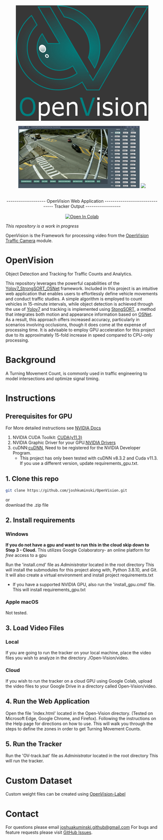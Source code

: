 <p align="center">
  <img src="https://github.com/joshkuminski/OpenVision/blob/main/Open-Vision/static/assets/OpenVisionA.png" alt="OpenVision">
</p>

<div align="center">
<p>
<img src="./Open-Vision/static/assets/Screenshot_App.png" width="400"/> <img src="./Open-Vision/static/assets/OpenVision.gif" width="400"/> 
</p>
<br>  
<div>-------------------- OpenVision Web Application -------------------------------- Tracker Output ------------------ </div>
<br>  
<a href=""><img src="https://colab.research.google.com/assets/colab-badge.svg" alt="Open In Colab"></a>
</div>

</div>


_This repository is a work in progress_

OpenVision is the Framework for processing video from the [OpenVision Traffic Camera](https://github.com/joshkuminski/OpenVision-Traffic-Camera) module.

# OpenVision
Object Detection and Tracking for Traffic Counts and Analytics.

This repository leverages the powerful capabilities of the [Yolov7_StrongSORT_OSNet](https://github.com/mikel-brostrom/Yolov7_StrongSORT_OSNet) 
framework. Included in this project is an intuitive web application that enables users to effortlessly define  vehicle
movements and conduct traffic studies. A simple algorithm is employed to count vehicles in 15-minute intervals, while 
object detection is achieved through the use of [Yolov7](https://github.com/WongKinYiu/yolov7) and 
tracking is implemented using [StongSORT](https://github.com/dyhBUPT/StrongSORT), a method that integrates both motion 
and appearance information based on [OSNet](https://github.com/KaiyangZhou/deep-person-reid). As a result, this approach 
offers increased accuracy, particularly in scenarios involving occlusions, though it does come at the expense of 
processing time. It is advisable to employ GPU acceleration for this project due to its approximately 15-fold increase 
in speed compared to CPU-only processing.

# Background
A Turning Movement Count, is commonly used in traffic engineering to model intersections and optimize signal timing.

# Instructions
## Prerequisites for GPU
For More detailed instructions see [NVIDIA Docs](https://docs.nvidia.com/deeplearning/cudnn/install-guide/index.html#install-windows)
1. NVIDIA CUDA Toolkit: [CUDA(v11.3)](https://developer.nvidia.com/cuda-11.3.0-download-archive)
2. NVIDIA Graphic Driver for your GPU.[NVIDIA Drivers](https://www.nvidia.com/Download/index.aspx?lang=en-us)
3. cuDNN:[cuDNN](https://developer.nvidia.com/cudnn), Need to be registered for the NVIDIA Developer Program.
   - This project has only been tested with cuDNN v8.3.2 and Cuda v11.3. If you use a different version, update requirements_gpu.txt.

## 1. Clone this repo
```bash
git clone https://github.com/joshkuminski/OpenVision.git
```
or                                                                                                                                    
download the .zip file 

## 2. Install requirements
### Windows
****If you do not have a gpu and want to run this in the cloud skip down to Step 3 - Cloud.****
This utilizes Google Colaboratory- an online platform for *free* access to a gpu

Run the 'install.cmd' file as *Administrator* located in the root directory
   This will install the submodules for this project along with, Python 3.8.10, and Git. It will also create a virtual 
   environment and install project requirements.txt
* If you have a supported NVIDIA GPU, also run the 'install_gpu.cmd' file. This will install requirements_gpu.txt
### Apple macOS
Not tested.

## 3. Load Video Files
### Local
If you are going to run the tracker on your local machine, place the video files you wish to analyze in the directory 
./Open-Vision/video.
### Cloud
If you wish to run the tracker on a cloud GPU using Google Colab, upload the video files to your Google Drive in a 
directory called Open-Vision/video.

## 4. Run the Web Application
Open the file 'index.html' located in the Open-Vision directory. (Tested on Microsoft Edge, Google Chrome, and Firefox).
Following the instructions on the Help page for directions on how to use. This will walk you through the steps to define 
the zones in order to get Turning Movement Counts.

## 5. Run the Tracker
Run the 'OV-track.bat' file as *Administrator* located in the root directory
  This will run the tracker.
  
# Custom Dataset
Custom weight files can be created using [OpenVision-Label]()

# Contact 
For questions please email joshuakuminski.github@gmail.com
For bugs and feature requests please visit [GitHub Issues](https://github.com/joshkuminski/OpenVision/issues).

